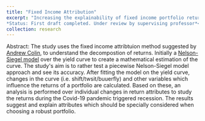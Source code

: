 ```yaml
---
title: "Fixed Income Attribution"
excerpt: "Increasing the explainability of fixed income portfolio returns using fixed income attribution. The study analyzes returnss of three Indian fixed income portfolios to explain their returns and study changes over the first quarter of 2020. <br>
*Status: First draft completed. Under review by supervising professor*<br/>"
collection: research
---
```


Abstract: The study uses the fixed income attribtuion method suggested by [Andrew Colin](https://www.fiasyswiki.com/index.php?title=Papers), to understand the decompostion of returns. Initially a [Nelson-Siegel model](https://www.jstor.org/stable/2352957?casa_token=_6SK4TYvWKIAAAAA:ZHuK6NunzLRMICrDhzloSisnxjptsW_bs4SEsYl2ijyPXCVwMkgLOoj2Z-ulFZYBfaDZZaKr8Vydw0-JruN_DX98GSMLH2wziP1Y-fwMwZGDsNFy0_3w) over the yield curve to create a mathematical estimation of the curve. The study's aim is to rather test a piecewise Nelson-Siegel model approach and see its accuracy. After fitting the model on the yield curve, changes in the curve (i.e. shift/twsit/buuerfly) and other variables which influence the returns of a portfolio are calculated.  Based on these, an analysis is performed over individual changes in return attributes to study the returns during the Covid-19 pandemic triggered recession. The results suggest and explain attributes which should be specially considered when choosing a robust portfolio.
